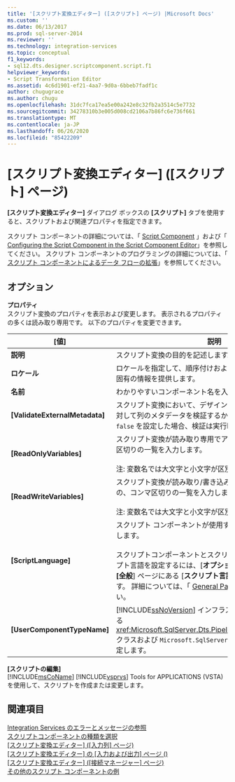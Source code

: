 ```yaml
---
title: '[スクリプト変換エディター] ([スクリプト] ページ) |Microsoft Docs'
ms.custom: ''
ms.date: 06/13/2017
ms.prod: sql-server-2014
ms.reviewer: ''
ms.technology: integration-services
ms.topic: conceptual
f1_keywords:
- sql12.dts.designer.scriptcomponent.script.f1
helpviewer_keywords:
- Script Transformation Editor
ms.assetid: 4c6d1901-ef21-4aa7-9d0a-6bbeb7fadf1c
author: chugugrace
ms.author: chugu
ms.openlocfilehash: 31dc7fca17ea5e00a242e8c32fb2a3514c5e7732
ms.sourcegitcommit: 34278310b3e005d008cd2106a7b86fc6e736f661
ms.translationtype: MT
ms.contentlocale: ja-JP
ms.lasthandoff: 06/26/2020
ms.locfileid: "85422209"
---
```

# <a name="script-transformation-editor-script-page"></a>[スクリプト変換エディター] ([スクリプト] ページ)
  **[スクリプト変換エディター]** ダイアログ ボックスの **[スクリプト]** タブを使用すると、スクリプトおよび関連プロパティを指定できます。  
  
 スクリプト コンポーネントの詳細については、「 [Script Component](data-flow/transformations/script-component.md) 」および「 [Configuring the Script Component in the Script Component Editor](extending-packages-scripting/data-flow-script-component/configuring-the-script-component-in-the-script-component-editor.md)」を参照してください。 スクリプト コンポーネントのプログラミングの詳細については、「 [スクリプト コンポーネントによるデータ フローの拡張](extending-packages-scripting/data-flow-script-component/extending-the-data-flow-with-the-script-component.md)」を参照してください。  
  
## <a name="options"></a>オプション  
 **プロパティ**  
 スクリプト変換のプロパティを表示および変更します。 表示されるプロパティの多くは読み取り専用です。 以下のプロパティを変更できます。  
  
|[値]|説明|  
|-----------|-----------------|  
|**説明**|スクリプト変換の目的を記述します。|  
|**ロケール**|ロケールを指定して、順序付けおよび日時の変換に関する地域固有の情報を提供します。|  
|**名前**|わかりやすいコンポーネント名を入力します。|  
|**[ValidateExternalMetadata]**|スクリプト変換において、デザイン時に外部データ ソースに対して列のメタデータを検証するかどうかを示します。 値 `false` を設定した場合、検証は実行時まで延期されます。|  
|**[ReadOnlyVariables]**|スクリプト変換が読み取り専用でアクセスする変数の、コンマ区切りの一覧を入力します。<br /><br /> 注: 変数名では大文字と小文字が区別されます。|  
|**[ReadWriteVariables]**|スクリプト変換が読み取り/書き込み用にアクセスする変数の、コンマ区切りの一覧を入力します。<br /><br /> 注: 変数名では大文字と小文字が区別されます。|  
|**[ScriptLanguage]**|スクリプト コンポーネントが使用するスクリプト言語を選択します。<br /><br /> スクリプトコンポーネントとスクリプトタスクの既定のスクリプト言語を設定するには、[**オプション**] ダイアログボックスの **[全般**] ページにある [**スクリプト言語**] オプションを使用します。 詳細については、「 [General Page](general-page-of-integration-services-designers-options.md)」を参照してください。|  
|**[UserComponentTypeName]**|[!INCLUDE[ssNoVersion](../includes/ssnoversion-md.md)] インフラストラクチャをサポートする <xref:Microsoft.SqlServer.Dts.Pipeline.ScriptComponentHost> クラスおよび `Microsoft.SqlServer.TxScript` アセンブリを指定します。|  
  
 **[スクリプトの編集]**  
 [!INCLUDE[msCoName](../includes/msconame-md.md)] [!INCLUDE[vsprvs](../includes/vsprvs-md.md)] Tools for APPLICATIONS (VSTA) を使用して、スクリプトを作成または変更します。  
  
## <a name="see-also"></a>関連項目  
 [Integration Services のエラーとメッセージの参照](../../2014/integration-services/integration-services-error-and-message-reference.md)   
 [スクリプトコンポーネントの種類を選択](../../2014/integration-services/select-script-component-type.md)   
 [[スクリプト変換エディター] &#40;[入力列] ページ&#41;](../../2014/integration-services/script-transformation-editor-input-columns-page.md)   
 [[スクリプト変換エディター] の [入力および出力] ページ &#40;&#41;](../../2014/integration-services/script-transformation-editor-inputs-and-outputs-page.md)   
 [[スクリプト変換エディター] &#40;[接続マネージャー] ページ&#41;](../../2014/integration-services/script-transformation-editor-connection-managers-page.md)   
 [その他のスクリプト コンポーネントの例](extending-packages-scripting-data-flow-script-component-examples/additional-script-component-examples.md)  
  
  
